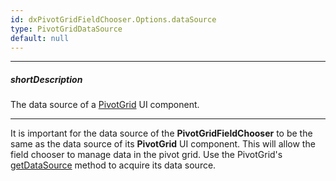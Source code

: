 ```yaml
---
id: dxPivotGridFieldChooser.Options.dataSource
type: PivotGridDataSource
default: null
---
```

---
##### shortDescription
The data source of a [PivotGrid](/api-reference/10%20UI%20Widgets/dxPivotGrid '/Documentation/ApiReference/UI_Widgets/dxPivotGrid/') UI component.

---
It is important for the data source of the **PivotGridFieldChooser** to be the same as the data source of its **PivotGrid** UI component. This will allow the field chooser to manage data in the pivot grid. Use the PivotGrid's [getDataSource](/api-reference/10%20UI%20Widgets/dxPivotGrid/3%20Methods/getDataSource().md '/Documentation/ApiReference/UI_Widgets/dxPivotGrid/Methods/#getDataSource') method to acquire its data source.